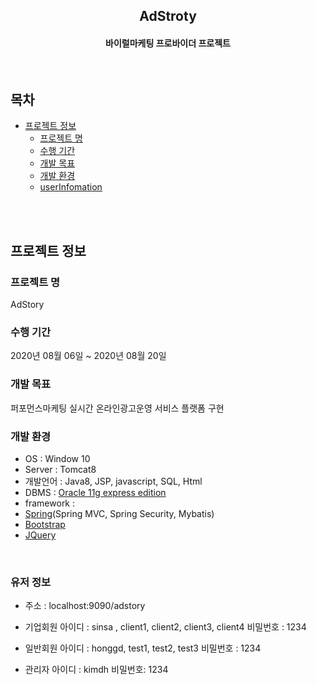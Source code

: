 <h2 align="center">AdStroty</h2>

<h4 align="center">
바이럴마케팅 프로바이더 프로젝트
</h4>
<br/>

## 목차

* [프로젝트 정보](#프로젝트-정보)
  * [프로젝트 명](#프로젝트-명)
  * [수행 기간](#수행-기간)
  * [개발 목표](#개발-목표)
  * [개발 환경](#개발-환경)
  * [userInfomation](#유저-정보)
</br>
</br>

## 프로젝트 정보
### 프로젝트 명
AdStory
### 수행 기간
2020년 08월 06일 ~ 2020년 08월 20일
### 개발 목표
퍼포먼스마케팅 실시간 온라인광고운영 서비스 플랫폼 구현
### 개발 환경
* OS : Window 10
* Server : Tomcat8
* 개발언어 : Java8, JSP, javascript, SQL, Html 
* DBMS : [Oracle 11g express edition](https://www.oracle.com)
* framework : 
* [Spring](https://spring.io/)(Spring MVC, Spring Security, Mybatis)
* [Bootstrap](https://getbootstrap.com)
* [JQuery](https://jquery.com)
</br>

### 유저 정보

* 주소 : localhost:9090/adstory

* 기업회원
아이디 : sinsa , client1, client2, client3, client4
비밀번호 : 1234

* 일반회원
아이디 : honggd, test1, test2, test3
비밀번호 : 1234

* 관리자
아이디 : kimdh
비밀번호: 1234



